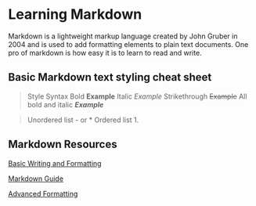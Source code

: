 # Learning Markdown

Markdown is a lightweight markup language created by John Gruber in 2004 and is used to add formatting elements to plain text documents. One pro of markdown is how easy it is to learn to read and write.

## Basic Markdown text styling cheat sheet

> Style Syntax
> Bold **Example**
> Italic *Example*
> Strikethrough ~~Example~~
> All bold and italic ***Example***

> Unordered list - or *
> Ordered list 1.

## Markdown Resources

[Basic Writing and Formatting](https://docs.github.com/en/get-started/writing-on-github/getting-started-with-writing-and-formatting-on-github/basic-writing-and-formatting-syntax)

[Markdown Guide](https://www.markdownguide.org/basic-syntax/#links)

[Advanced Formatting](https://www.markdownguide.org/basic-syntax/#links)
